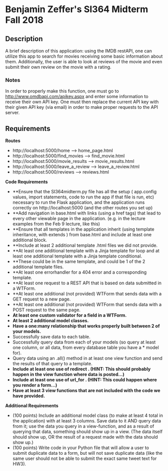 # Benjamin Zeffer's SI364 Midterm Fall 2018

## Description
A brief description of this application: using the IMDB restAPI, one can utilize this app to search for movies receiving some basic information about them. Additionally, the user is able to look at reviews of the movie and even submit their own review on the movie with a rating.

### Notes
In order to properly make this function, one must go to http://www.omdbapi.com/apikey.aspx and enter some information to receive their own API key. One must then replace the current API key with their given API key (via email) in order to make proper requests to the API server.

## Requirements

**Routes**
* http://localhost:5000/home          --> home_page.html
* http://localhost:5000/find_movies   --> find_movie.html
* http://localhost:5000/movie_results --> movie_results.html
* http://localhost:5000/leave_a_review  --> leave_a_review.html
* http://localhost:5000/reviews       --> reviews.html

**Code Requirements**
* **Ensure that the SI364midterm.py file has all the setup ( app.config values, import statements, code to run the app if that file is run, etc) necessary to run the Flask application, and the application runs correctly on http://localhost:5000 (and the other routes you set up)
* **Add navigation in base.html with links (using a href tags) that lead to every other viewable page in the application. (e.g. in the lecture examples from the Feb 9 lecture, like this)
* **Ensure that all templates in the application inherit (using template inheritance, with extends ) from base.html and include at least one additional block.
* **Include at least 2 additional template .html files we did not provide.
* **At least one additional template with a Jinja template for loop and at least one additional template with a Jinja template conditional.
* **These could be in the same template, and could be 1 of the 2 additional template files.
* **At least one errorhandler for a 404 error and a corresponding template.
* **At least one request to a REST API that is based on data submitted in a WTForm.
* **At least one additional (not provided) WTForm that sends data with a GET request to a new page.
* **At least one additional (not provided) WTForm that sends data with a POST request to the same page.
* **At least one custom validator for a field in a WTForm.**
* **At least 2 additional model classes.**
* **Have a one:many relationship that works properly built between 2 of your models.**
* Successfully save data to each table.
* Successfully query data from each of your models (so query at least one column, or all data, from every database table you have a * model for).
* Query data using an .all() method in at least one view function and send the results of that query to a template.
* **Include at least one use of redirect . (HINT: This should probably happen in the view function where data is posted...)**
* **Include at least one use of url_for . (HINT: This could happen where you render a form...)**
* **Have at least 3 view functions that are not included with the code we have provided.**

**Additional Requirements**
* (100 points) Include an additional model class (to make at least 4 total in the application) with at least 3 columns. Save data to it AND query data from it; use the data you query in a view-function, and as a result of querying that data, something should show up in a view. (The data itself should show up, OR the result of a request made with the data should show up.)
* (100 points) Write code in your Python file that will allow a user to submit duplicate data to a form, but will not save duplicate data (like the same user should not be able to submit the exact same tweet text for HW3).
